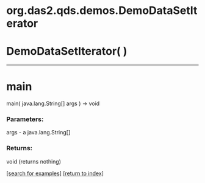 # org.das2.qds.demos.DemoDataSetIterator



# DemoDataSetIterator( )


***
<a name="main"></a>
# main
main( java.lang.String[] args ) &rarr; void



### Parameters:
args - a java.lang.String[]

### Returns:
void (returns nothing)


<a href="https://github.com/autoplot/dev/search?q=main&unscoped_q=main">[search for examples]</a>
<a href="https://github.com/autoplot/documentation/blob/master/javadoc/index-all.md">[return to index]</a>

